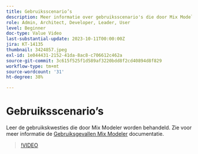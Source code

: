 ```yaml
---
title: Gebruiksscenario’s
description: Meer informatie over gebruiksscenario's die door Mix Modeler worden behandeld.
role: Admin, Architect, Developer, Leader, User
level: Beginner
doc-type: Value Video
last-substantial-update: 2023-10-11T00:00:00Z
jira: KT-14135
thumbnail: 3424857.jpeg
exl-id: 1e044431-2152-41da-8ac8-c706612c462a
source-git-commit: 3c615f525f1d589af3220bdd8f2cd40894d8f829
workflow-type: tm+mt
source-wordcount: '31'
ht-degree: 38%

---
```


# Gebruiksscenario’s

Leer de gebruikskwesties die door Mix Modeler worden behandeld. Zie voor meer informatie de [Gebruiksgevallen Mix Modeler](https://experienceleague.adobe.com/docs/mix-modeler/using/get-started/workflow.html) documentatie.

>[!VIDEO](https://video.tv.adobe.com/v/3424857?learn=on)
